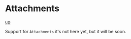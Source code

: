 # Attachments

[up](../README.md)

Support for `Attachments` it's not here yet, but it will be soon.